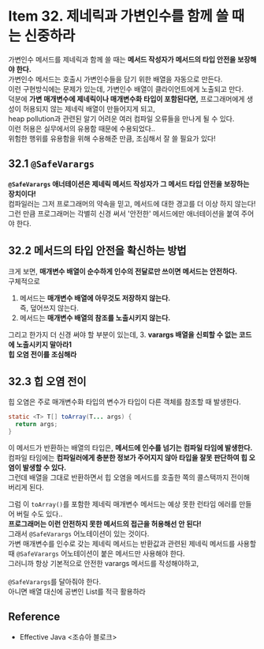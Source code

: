 # Item 32. 제네릭과 가변인수를 함께 쓸 때는 신중하라
가변인수 메서드를 제네릭과 함께 쓸 때는 **메서드 작성자가 메서드의 타입 안전을 보장해야 한다.** <br>
가변인수 메서드는 호출시 가변인수들을 담기 위한 배열을 자동으로 만든다. <Br> 
이런 구현방식에는 문제가 있는데, 가변인수 배열이 클라이언트에게 노출되고 만다. <br> 
덕분에 **가변 매개변수에 제네릭이나 매개변수화 타입이 포함된다면,** 프로그래머에게 생성이 허용되지 않는 제네릭 배열이 만들어지게 되고, <br>
heap pollution과 관련된 알기 어려운 여러 컴파일 오류들을 만나게 될 수 있다. <br>
이런 허용은 실무에서의 유용함 때문에 수용되었다.. <Br>
위험한 행위를 유용함을 위해 수용해준 만큼, 조심해서 잘 쓸 필요가 있다! <br>

## 32.1 `@SafeVarargs`
**`@SafeVarargs` 애너테이션은 제네릭 메서드 작성자가 그 메서드 타입 안전을 보장하는 장치이다!** <br>
컴파일러는 그저 프로그래머의 약속을 믿고, 메서드에 대한 경고를 더 이상 하지 않는다! <br>
그런 만큼 프로그래머는 각별히 신경 써서 '안전한' 메서드에만 애너테이션을 붙여 주어야 한다. <br>


## 32.2 메서드의 타입 안전을 확신하는 방법
크게 보면, **매개변수 배열이 순수하게 인수의 전달로만 쓰이면 메서드는 안전하다.** <br>
구체적으로
1. 메서드는 **매개변수 배열에 아무것도 저장하지 않는다.** <Br> 즉, 덮어쓰지 않는다.
2. 메서드는 **매개변수 배열의 참조를 노출시키지 않는다.**

그리고 한가지 더 신경 써야 할 부분이 있는데,
3. **varargs 배열을 신뢰할 수 없는 코드에 노출시키지 말아라1** <br> **힙 오염 전이를 조심해라**


## 32.3 힙 오염 전이
힙 오염은 주로 매개변수화 타입의 변수가 타입이 다른 객체를 참조할 때 발생한다. <br>
```java
static <T> T[] toArray(T... args) {
  return args;
}
```
이 메서드가 반환하는 배열의 타입은, **메서드에 인수를 넘기는 컴파일 타임에 발생한다.** <br>
컴파일 타임에는 **컴파일러에게 충분한 정보가 주어지지 않아 타입을 잘못 판단하여 힙 오염이 발생할 수 있다.** <Br>
그런데 배열을 그대로 반환하면서 힙 오염을 메서드를 호출한 쪽의 콜스택까지 전이해 버리게 된다. <br>

그럼 이 `toArray()`를 포함한 제네릭 매개변수 메서드는 예상 못한 런타임 에러를 만들어 버릴 수도 있다.. <br>
**프로그래머는 이런 안전하지 못한 메서드의 접근을 허용해선 안 된다!** <br>
그래서 `@SafeVarargs` 어노테이션이 있는 것이다. <Br>
가변 매개변수를 인수로 갖는 제네릭 메서드는 반환값과 관련된 제네릭 메서드를 사용할 때 `@SafeVarargs` 어노테이션이 붙은 메서드만 사용해야 한다. <br>
그러니까 항상 기본적으로 안전한 varargs 메서드를 작성해야하고, <br>  
`@SafeVarargs`를 달아줘야 한다. <br>
아니면 배열 대신에 공변인 List를 적극 활용하라

## Reference
- Effective Java <조슈아 블로크>
